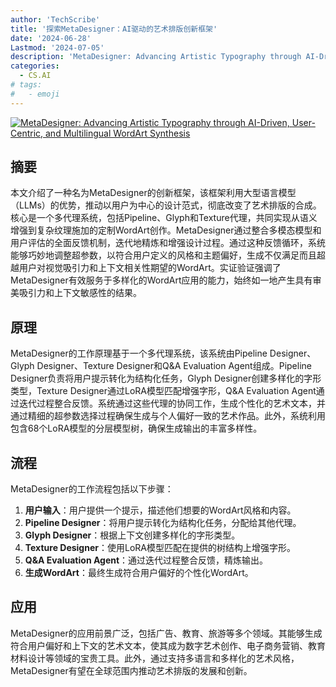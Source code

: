 ```yaml
---
author: 'TechScribe'
title: '探索MetaDesigner：AI驱动的艺术排版创新框架'
date: '2024-06-28'
Lastmod: '2024-07-05'
description: 'MetaDesigner: Advancing Artistic Typography through AI-Driven, User-Centric, and Multilingual WordArt Synthesis'
categories:
  - CS.AI
# tags:
#   - emoji
---
```


[![MetaDesigner: Advancing Artistic Typography through AI-Driven, User-Centric, and Multilingual WordArt Synthesis](https://arxiv-research-1301205113.cos.ap-guangzhou.myqcloud.com/images/2406.19859v1.pdf_0.jpg)](https://arxiv.org/abs/2406.19859v1)

## 摘要

本文介绍了一种名为MetaDesigner的创新框架，该框架利用大型语言模型（LLMs）的优势，推动以用户为中心的设计范式，彻底改变了艺术排版的合成。核心是一个多代理系统，包括Pipeline、Glyph和Texture代理，共同实现从语义增强到复杂纹理施加的定制WordArt创作。MetaDesigner通过整合多模态模型和用户评估的全面反馈机制，迭代地精炼和增强设计过程。通过这种反馈循环，系统能够巧妙地调整超参数，以符合用户定义的风格和主题偏好，生成不仅满足而且超越用户对视觉吸引力和上下文相关性期望的WordArt。实证验证强调了MetaDesigner有效服务于多样化的WordArt应用的能力，始终如一地产生具有审美吸引力和上下文敏感性的结果。<!--more-->

## 原理

MetaDesigner的工作原理基于一个多代理系统，该系统由Pipeline Designer、Glyph Designer、Texture Designer和Q&A Evaluation Agent组成。Pipeline Designer负责将用户提示转化为结构化任务，Glyph Designer创建多样化的字形类型，Texture Designer通过LoRA模型匹配增强字形，Q&A Evaluation Agent通过迭代过程整合反馈。系统通过这些代理的协同工作，生成个性化的艺术文本，并通过精细的超参数选择过程确保生成与个人偏好一致的艺术作品。此外，系统利用包含68个LoRA模型的分层模型树，确保生成输出的丰富多样性。

## 流程

MetaDesigner的工作流程包括以下步骤：
1. **用户输入**：用户提供一个提示，描述他们想要的WordArt风格和内容。
2. **Pipeline Designer**：将用户提示转化为结构化任务，分配给其他代理。
3. **Glyph Designer**：根据上下文创建多样化的字形类型。
4. **Texture Designer**：使用LoRA模型匹配在提供的树结构上增强字形。
5. **Q&A Evaluation Agent**：通过迭代过程整合反馈，精炼输出。
6. **生成WordArt**：最终生成符合用户偏好的个性化WordArt。

## 应用

MetaDesigner的应用前景广泛，包括广告、教育、旅游等多个领域。其能够生成符合用户偏好和上下文的艺术文本，使其成为数字艺术创作、电子商务营销、教育材料设计等领域的宝贵工具。此外，通过支持多语言和多样化的艺术风格，MetaDesigner有望在全球范围内推动艺术排版的发展和创新。
